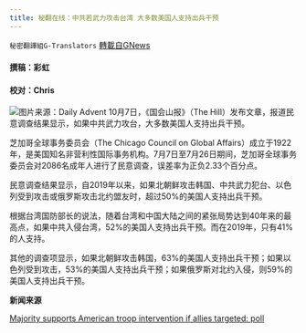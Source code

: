 ```yaml
---
title: 秘翻在线：中共若武力攻击台湾 大多数美国人支持出兵干预
---
```

`秘密翻譯組G-Translators` [轉載自GNews](https://gnews.org/zh-hans/1582771/)

#### 撰稿：彩虹

#### 校对：Chris
![](https://assets.gnews.org/wp-content/uploads/2021/10/图片1-16.jpg)图片来源：Daily Advent
10月7日，《国会山报》（The Hill）发布文章，报道民意调查结果显示，如果中共武力攻台，大多数美国人支持出兵干预。

芝加哥全球事务委员会（The Chicago Council on Global Affairs）成立于1922年，是美国知名非营利性国际事务机构。7月7日至7月26日期间，芝加哥全球事务委员会对2086名成年人进行了民意调查，误差率为正负2.33个百分点。

民意调查结果显示，自2019年以来，如果北朝鲜攻击韩国、中共武力犯台、以色列受到攻击或俄罗斯攻击北约盟友时，超过50%的美国人支持出兵干预。

根据台湾国防部长的说法，随着台湾和中国大陆之间的紧张局势达到40年来的最高点，如果中共入侵台湾，52%的美国人支持出兵干预。而在2019年，只有41%的人支持。

其他的调查项显示，如果北朝鲜攻击韩国，63%的美国人支持出兵干预；如果以色列受到攻击，53%的美国人支持出兵干预；如果俄罗斯对北约入侵，则59%的美国人支持出兵干预。

**新闻来源**

[Majority supports American troop intervention if allies targeted: poll](https://thehill.com/policy/defense/575737-majority-supports-american-troop-intervention-if-allies-targeted-poll)
